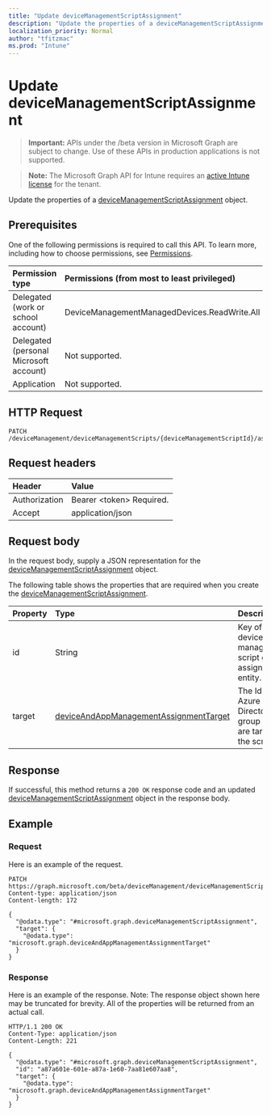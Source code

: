 ```yaml
---
title: "Update deviceManagementScriptAssignment"
description: "Update the properties of a deviceManagementScriptAssignment object."
localization_priority: Normal
author: "tfitzmac"
ms.prod: "Intune"
---
```


# Update deviceManagementScriptAssignment

> **Important:** APIs under the /beta version in Microsoft Graph are subject to change. Use of these APIs in production applications is not supported.

> **Note:** The Microsoft Graph API for Intune requires an [active Intune license](https://go.microsoft.com/fwlink/?linkid=839381) for the tenant.

Update the properties of a [deviceManagementScriptAssignment](../resources/intune-devices-devicemanagementscriptassignment.md) object.

## Prerequisites
One of the following permissions is required to call this API. To learn more, including how to choose permissions, see [Permissions](/concepts/permissions-reference.md).

|Permission type|Permissions (from most to least privileged)|
|:---|:---|
|Delegated (work or school account)|DeviceManagementManagedDevices.ReadWrite.All|
|Delegated (personal Microsoft account)|Not supported.|
|Application|Not supported.|

## HTTP Request
<!-- {
  "blockType": "ignored"
}
-->
``` http
PATCH /deviceManagement/deviceManagementScripts/{deviceManagementScriptId}/assignments/{deviceManagementScriptAssignmentId}
```

## Request headers
|Header|Value|
|:---|:---|
|Authorization|Bearer &lt;token&gt; Required.|
|Accept|application/json|

## Request body
In the request body, supply a JSON representation for the [deviceManagementScriptAssignment](../resources/intune-devices-devicemanagementscriptassignment.md) object.

The following table shows the properties that are required when you create the [deviceManagementScriptAssignment](../resources/intune-devices-devicemanagementscriptassignment.md).

|Property|Type|Description|
|:---|:---|:---|
|id|String|Key of the device management script group assignment entity.|
|target|[deviceAndAppManagementAssignmentTarget](../resources/intune-shared-deviceandappmanagementassignmenttarget.md)|The Id of the Azure Active Directory group we are targeting the script to.|



## Response
If successful, this method returns a `200 OK` response code and an updated [deviceManagementScriptAssignment](../resources/intune-devices-devicemanagementscriptassignment.md) object in the response body.

## Example

### Request
Here is an example of the request.
``` http
PATCH https://graph.microsoft.com/beta/deviceManagement/deviceManagementScripts/{deviceManagementScriptId}/assignments/{deviceManagementScriptAssignmentId}
Content-type: application/json
Content-length: 172

{
  "@odata.type": "#microsoft.graph.deviceManagementScriptAssignment",
  "target": {
    "@odata.type": "microsoft.graph.deviceAndAppManagementAssignmentTarget"
  }
}
```

### Response
Here is an example of the response. Note: The response object shown here may be truncated for brevity. All of the properties will be returned from an actual call.
``` http
HTTP/1.1 200 OK
Content-Type: application/json
Content-Length: 221

{
  "@odata.type": "#microsoft.graph.deviceManagementScriptAssignment",
  "id": "a87a601e-601e-a87a-1e60-7aa81e607aa8",
  "target": {
    "@odata.type": "microsoft.graph.deviceAndAppManagementAssignmentTarget"
  }
}
```




